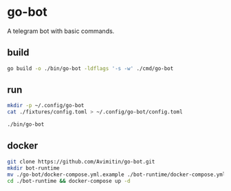 # go-bot

A telegram bot with basic commands.

## build

```bash
go build -o ./bin/go-bot -ldflags '-s -w' ./cmd/go-bot
```

## run

```bash
mkdir -p ~/.config/go-bot
cat ./fixtures/config.toml > ~/.config/go-bot/config.toml

./bin/go-bot
```

## docker

```bash
git clone https://github.com/Avimitin/go-bot.git
mkdir bot-runtime
mv ./go-bot/docker-compose.yml.example ./bot-runtime/docker-compose.yml
cd ./bot-runtime && docker-compose up -d
```
